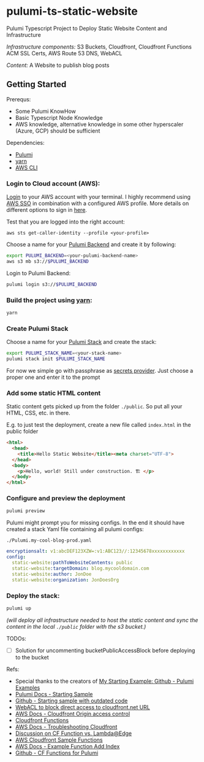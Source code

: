 # pulumi-ts-static-website

Pulumi Typescript Project to Deploy Static Website Content and Infrastructure

*Infrastructure components:* S3 Buckets, Cloudfront, Cloudfront Functions ACM SSL Certs, AWS Route 53 DNS, WebACL

*Content:* A Website to publish blog posts

## Getting Started

Prerequs:

- Some Pulumi KnowHow
- Basic Typescript Node Knowledge
- AWS knowledge, alternative knowledge in some other hyperscaler (Azure, GCP) should be sufficient

Dependencies:
- [Pulumi](https://www.pulumi.com/docs/install/)
- [yarn](https://classic.yarnpkg.com/lang/en/docs/install/#mac-stable)
- [AWS CLI](https://docs.aws.amazon.com/cli/latest/userguide/getting-started-install.html)

### Login to Cloud account (AWS):

[Login](https://docs.aws.amazon.com/signin/latest/userguide/how-to-sign-in.html) to your AWS account with your terminal. I highly recommend using [AWS SSO](https://docs.aws.amazon.com/sdkref/latest/guide/access-sso.html) in combination with a configured AWS profile. More details on different options to sign in [here](https://docs.aws.amazon.com/signin/latest/userguide/how-to-sign-in.html).

Test that you are logged into the right account:
```
aws sts get-caller-identity --profile <your-profile>
```

Choose a name for your [Pulumi Backend](https://www.pulumi.com/docs/intro/concepts/state/) and create it by following:

```sh
export PULUMI_BACKEND=<your-pulumi-backend-name>
aws s3 mb s3://$PULUMI_BACKEND
```

Login to Pulumi Backend:
```sh
pulumi login s3://$PULUMI_BACKEND
```

### Build the project using [yarn](https://classic.yarnpkg.com/en/):
```sh 
yarn
```

### Create Pulumi Stack
Choose a name for your [Pulumi Stack](https://www.pulumi.com/docs/intro/concepts/stack/) and create the stack:

```sh
export PULUMI_STACK_NAME=<your-stack-name>
pulumi stack init $PULUMI_STACK_NAME
```

For now we simple go with passphrase as [secrets provider](https://www.pulumi.com/docs/intro/concepts/secrets/). Just choose a proper one and enter it to the prompt

### Add some static HTML content

Static content gets picked up from the folder `./public`. So put all your HTML, CSS, etc. in there.

E.g. to just test the deployment, create a new file called `index.html` in the public folder 

```html
<html>
  <head>
    <title>Hello Static Website</title><meta charset="UTF-8">
  </head>
  <body>
    <p>Hello, world! Still under construction. 🏗 </p>
  </body>
</html>
```

### Configure and preview the deployment
```sh 
pulumi preview
```

Pulumi might prompt you for missing configs. In the end it should  have created a stack Yaml file containing all pulumi configs:

`./Pulumi.my-cool-blog-prod.yaml`
```yaml
encryptionsalt: v1:abcDEF123XZW=:v1:ABC123//:12345678xxxxxxxxxxxx
config:
  static-website:pathToWebsiteContents: public
  static-website:targetDomain: blog.mycooldomain.com
  static-website:author: JonDoe
  static-website:organization: JonDoesOrg
```

### Deploy the stack:
```sh 
pulumi up
```
_(will deploy all infrastructure needed to host the static content and sync the content in the local `./public` folder with the s3 bucket.)_

TODOs:
- [ ] Solution for uncommenting bucketPublicAccessBlock before deploying to the bucket

Refs:
- Special thanks to the creators of [My Starting Example: Github - Pulumi Examples](https://github.com/pulumi/examples/tree/master/aws-ts-static-website)
- [Pulumi Docs - Starting Sample](https://www.pulumi.com/registry/packages/aws/how-to-guides/s3-website/)
- [Github - Starting sample with outdated code](https://github.com/pulumi/examples/blob/master/aws-ts-static-website/index.ts)
- [WebACL to block direct access to cloudfront.net URL](https://stephenkeable.medium.com/block-direct-access-to-cloudfront-net-urls-when-using-an-alternate-domain-d4d44a357233)
- [AWS Docs - Cloudfront Origin access control](https://docs.aws.amazon.com/AmazonCloudFront/latest/DeveloperGuide/private-content-restricting-access-to-s3.html#create-oac-overview)
- [Cloudfront Functions](https://aws.amazon.com/blogs/aws/introducing-cloudfront-functions-run-your-code-at-the-edge-with-low-latency-at-any-scale/)
- [AWS Docs -  Troubleshooting Cloudfront](https://aws.amazon.com/premiumsupport/knowledge-center/cloudfront-troubleshoot-file-access/)
- [Discussion on CF Function vs. Lambda@Edge](https://aws.amazon.com/blogs/compute/implementing-default-directory-indexes-in-amazon-s3-backed-amazon-cloudfront-origins-using-lambdaedge/)
- [AWS Cloudfront Sample Functions](https://github.com/aws-samples/amazon-cloudfront-functions)
- [AWS Docs - Example Function Add Index](https://docs.aws.amazon.com/AmazonCloudFront/latest/DeveloperGuide/example-function-add-index.html)
- [Github - CF Functions for Pulumi](https://github.com/pulumi/pulumi-aws-static-website/blob/bc9ace49b00321b3b5ee9672038781d87a928aa8/provider/cmd/pulumi-resource-aws-static-website/website.ts)
